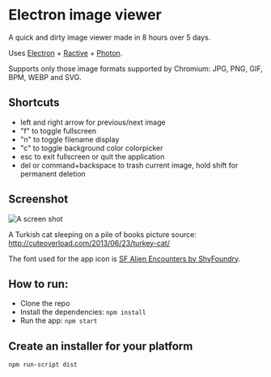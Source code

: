 # Electron image viewer

A quick and dirty image viewer made in 8 hours over 5 days.

Uses [Electron](https://github.com/electron/electron) + [Ractive](https://github.com/ractivejs/ractive) + [Photon](https://github.com/connors/photon/).

Supports only those image formats supported by Chromium: JPG, PNG, GIF, BPM, WEBP and SVG.

## Shortcuts
* left and right arrow for previous/next image
* "f" to toggle fullscreen
* "n" to toggle filename display
* "c" to toggle background color colorpicker
* esc to exit fullscreen or quit the application
* del or command+backspace to trash current image, hold shift for permanent deletion

## Screenshot
![A screen shot](https://cloud.githubusercontent.com/assets/291348/19836170/9d499500-9e98-11e6-9252-7d68b27d5e2d.PNG)

A Turkish cat sleeping on a pile of books picture source: http://cuteoverload.com/2013/06/23/turkey-cat/

The font used for the app icon is [SF Alien Encounters by ShyFoundry](http://shyfoundry.com/fonts/shareware/sfalienenc.html).

## How to run:
- Clone the repo
- Install the dependencies: 
  ```npm install```
- Run the app: 
  ```npm start```

## Create an installer for your platform
```npm run-script dist```
